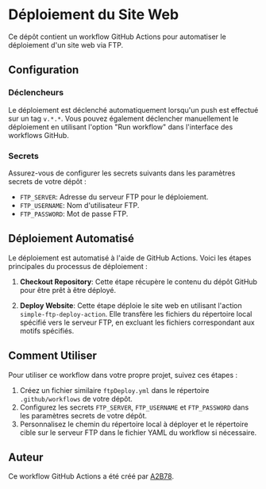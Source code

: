 # Déploiement du Site Web

Ce dépôt contient un workflow GitHub Actions pour automatiser le déploiement d'un site web via FTP.

## Configuration

### Déclencheurs

Le déploiement est déclenché automatiquement lorsqu'un push est effectué sur un tag `v.*.*`. Vous pouvez également déclencher manuellement le déploiement en utilisant l'option "Run workflow" dans l'interface des workflows GitHub.

### Secrets

Assurez-vous de configurer les secrets suivants dans les paramètres secrets de votre dépôt :

- `FTP_SERVER`: Adresse du serveur FTP pour le déploiement.
- `FTP_USERNAME`: Nom d'utilisateur FTP.
- `FTP_PASSWORD`: Mot de passe FTP.

## Déploiement Automatisé

Le déploiement est automatisé à l'aide de GitHub Actions. Voici les étapes principales du processus de déploiement :

1. **Checkout Repository**: Cette étape récupère le contenu du dépôt GitHub pour être prêt à être déployé.

2. **Deploy Website**: Cette étape déploie le site web en utilisant l'action `simple-ftp-deploy-action`. Elle transfère les fichiers du répertoire local spécifié vers le serveur FTP, en excluant les fichiers correspondant aux motifs spécifiés.

## Comment Utiliser

Pour utiliser ce workflow dans votre propre projet, suivez ces étapes :

1. Créez un fichier similaire `ftpDeploy.yml` dans le répertoire `.github/workflows` de votre dépôt.
2. Configurez les secrets `FTP_SERVER`, `FTP_USERNAME` et `FTP_PASSWORD` dans les paramètres secrets de votre dépôt.
3. Personnalisez le chemin du répertoire local à déployer et le répertoire cible sur le serveur FTP dans le fichier YAML du workflow si nécessaire.

## Auteur

Ce workflow GitHub Actions a été créé par [A2B78](https://github.com/A2B78/ftp-site-deploy.git).

